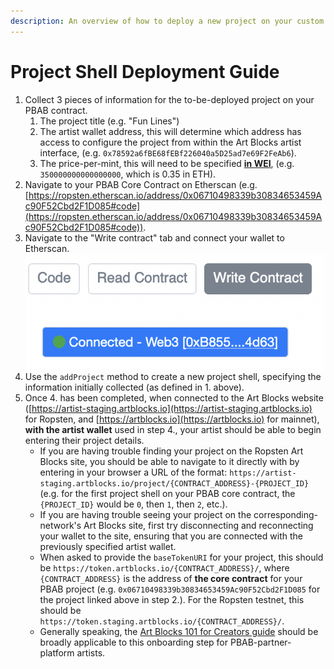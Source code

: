 ```yaml
---
description: An overview of how to deploy a new project on your custom PBAB contract.
---
```


# Project Shell Deployment Guide

1. Collect 3 pieces of information for the to-be-deployed project on your PBAB contract.
   1. The project title (e.g. "Fun Lines")
   2. The artist wallet address, this will determine which address has access to configure the project from within the Art Blocks artist interface, (e.g. `0x78592a6fBE68fEBf226040a5D25ad7e69F2FeAb6`).
   3. The price-per-mint, this will need to be specified [**in WEI**](https://eth-converter.com), (e.g. `350000000000000000`, which is 0.35 in ETH).
2. Navigate to your PBAB Core Contract on Etherscan (e.g. [https://ropsten.etherscan.io/address/0x06710498339b30834653459Ac90F52Cbd2F1D085#code](https://ropsten.etherscan.io/address/0x06710498339b30834653459Ac90F52Cbd2F1D085#code)).
3. Navigate to the "Write contract" tab and connect your wallet to Etherscan.![](<../../.gitbook/assets/Screen Shot 2021-11-03 at 2.16.36 PM.png>)
4. Use the `addProject` method to create a new project shell, specifying the information initially collected (as defined in 1. above).
5. Once 4. has been completed, when connected to the Art Blocks website ([https://artist-staging.artblocks.io](https://artist-staging.artblocks.io) for Ropsten, and [https://artblocks.io](https://artblocks.io) for mainnet), **with the artist wallet** used in step 4., your artist should be able to begin entering their project details.
   * If you are having trouble finding your project on the Ropsten Art Blocks site, you should be able to navigate to it directly with by entering in your browser a URL of the format: `https://artist-staging.artblocks.io/project/{CONTRACT_ADDRESS}-{PROJECT_ID}` (e.g. for the first project shell on your PBAB core contract, the `{PROJECT_ID}` would be `0`, then `1`, then `2`, etc.).
   * If you are having trouble seeing your project on the corresponding-network's Art Blocks site, first try disconnecting and reconnecting your wallet to the site, ensuring that you are connected with the previously specified artist wallet.
   * When asked to provide the `baseTokenURI` for your project, this should be `https://token.artblocks.io/{CONTRACT_ADDRESS}/`, where `{CONTRACT_ADDRESS}` is the address of **the core contract** for your PBAB project (e.g. `0x06710498339b30834653459Ac90F52Cbd2F1D085` for the project linked above in step 2.). For the Ropsten testnet, this should be `https://token.staging.artblocks.io/{CONTRACT_ADDRESS}/`.
   * Generally speaking, the [Art Blocks 101 for Creators guide](../../) should be broadly applicable to this onboarding step for PBAB-partner-platform artists.
